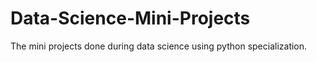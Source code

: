 # Data-Science-Mini-Projects
The mini projects done during data science using python specialization.
